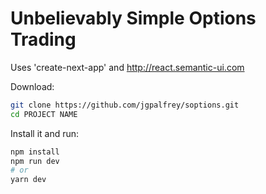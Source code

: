 # Unbelievably Simple Options Trading #


Uses 'create-next-app' and http://react.semantic-ui.com

Download:

```bash
git clone https://github.com/jgpalfrey/soptions.git
cd PROJECT NAME
```

Install it and run:

```bash
npm install
npm run dev
# or
yarn dev
```
```
